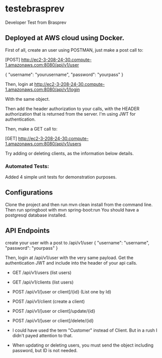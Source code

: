 # testebrasprev
Developer Test from Brasprev

## Deployed at AWS cloud using Docker.
First of all, create an user using POSTMAN, just make a post call to:

[POST] http://ec2-3-208-24-30.compute-1.amazonaws.com:8080/api/v1/user

{
	"username": "yourusername",
	"password": "yourpass"
}

Then, login at 
http://ec2-3-208-24-30.compute-1.amazonaws.com:8080/api/v1/login

With the same object.

Then add the header authorization to your calls, with the HEADER authorization that is returned from the server.
I'm using JWT for authentication.

Then, make a GET call to:

[GET] http://ec2-3-208-24-30.compute-1.amazonaws.com:8080/api/v1/users

Try adding or deleting clients, as the information below details.


### Automated Tests:
Added 4 simple unit tests for demonstration purposes.

## Configurations
Clone the project and then run mvn clean install from the command line. Then run springboot with mvn spring-boot:run
You should have a postgresql database installed.

## API Endpoints
create your user with a post to /api/v1/user
{
	"username": "username",
	"password": "yourpass"
}

Then, login at /api/v1/user with the very same payload. Get the authentication JWT and include into the header of your api calls.

* GET /api/v1/users (list users)
* GET /api/v1/clients (list users)
* POST /api/v1/[user or client]/{id} (List one by Id)
* POST /api/v1/client (create a client)
* POST /api/v1/[user or client]/update/{id}
* POST /api/v1/[user or client]/delete/{id}

* I could have used the term "Customer" instead of Client. But in a rush I didn't payed attention to that.

- When updating or deleting users, you must send the object including password, but ID is not needed.
